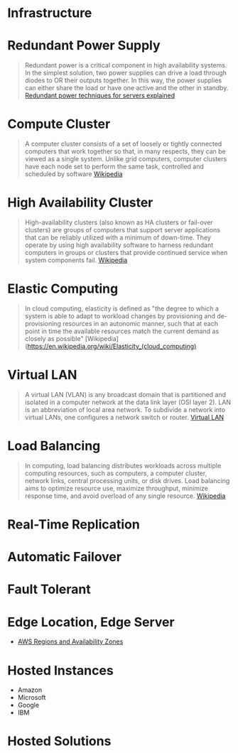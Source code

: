 # Infrastructure

# Redundant Power Supply

> Redundant power is a critical component in high availability systems. In the simplest solution, two power supplies can drive a load through diodes to OR their outputs together. In this way, the power supplies can either share the load or have one active and the other in standby. [Redundant power techniques for servers explained](http://www.eetimes.com/document.asp?doc_id=1273185)

# Compute Cluster

> A computer cluster consists of a set of loosely or tightly connected computers that work together so that, in many respects, they can be viewed as a single system. Unlike grid computers, computer clusters have each node set to perform the same task, controlled and scheduled by software [Wikipedia](https://en.wikipedia.org/wiki/Computer_cluster)

# High Availability Cluster

> High-availability clusters (also known as HA clusters or fail-over clusters) are groups of computers that support server applications that can be reliably utilized with a minimum of down-time. They operate by using high availability software to harness redundant computers in groups or clusters that provide continued service when system components fail. [Wikipedia](https://en.wikipedia.org/wiki/High-availability_cluster)

# Elastic Computing

> In cloud computing, elasticity is defined as "the degree to which a system is able to adapt to workload changes by provisioning and de-provisioning resources in an autonomic manner, such that at each point in time the available resources match the current demand as closely as possible" [Wikipedia](https://en.wikipedia.org/wiki/Elasticity_(cloud_computing)

# Virtual LAN

> A virtual LAN (VLAN) is any broadcast domain that is partitioned and isolated in a computer network at the data link layer (OSI layer 2). LAN is an abbreviation of local area network. To subdivide a network into virtual LANs, one configures a network switch or router. [Virtual LAN](https://en.wikipedia.org/wiki/Virtual_LAN)

# Load Balancing

> In computing, load balancing distributes workloads across multiple computing resources, such as computers, a computer cluster, network links, central processing units, or disk drives. Load balancing aims to optimize resource use, maximize throughput, minimize response time, and avoid overload of any single resource. [Wikipedia](https://en.wikipedia.org/wiki/Load_balancing_(computing))

# Real-Time Replication


# Automatic Failover


# Fault Tolerant

# Edge Location, Edge Server

- [AWS Regions and Availability Zones](http://docs.aws.amazon.com/AWSEC2/latest/UserGuide/using-regions-availability-zones.html)

# Hosted Instances

- Amazon
- Microsoft
- Google
- IBM

# Hosted Solutions

